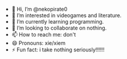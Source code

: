 - 👋 Hi, I’m @nekopirate0
- 👀 I’m interested in videogames and literature.
- 🌱 I’m currently learning programming.
- 💞️ I’m looking to collaborate on nothing.
- 📫 How to reach me: don't
- 😄 Pronouns: xie/xiem
- ⚡ Fun fact: i take nothing seriously!!!!!!

<!---
nekopirate0/nekopirate0 is a ✨ special ✨ repository because its `README.md` (this file) appears on your GitHub profile.
You can click the Preview link to take a look at your changes.
--->
